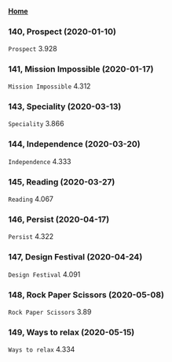 #### [Home](https://eshtmc.github.io/)    

### 140, Prospect (2020-01-10)
`Prospect` 3.928  

### 141,  Mission Impossible (2020-01-17)
`Mission Impossible` 4.312  

### 143,  Speciality (2020-03-13)
`Speciality` 3.866   

### 144,  Independence (2020-03-20)
`Independence` 4.333     

### 145,  Reading (2020-03-27)
`Reading` 4.067  

### 146,  Persist (2020-04-17)
`Persist` 4.322 

### 147,  Design Festival (2020-04-24)
`Design Festival` 4.091

### 148,  Rock Paper Scissors (2020-05-08)
`Rock Paper Scissors` 3.89

### 149,  Ways to relax (2020-05-15)
`Ways to relax` 4.334
